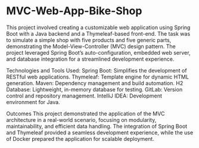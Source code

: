 # MVC-Web-App-Bike-Shop
This project involved creating a customizable web application using Spring Boot with a Java backend and a Thymeleaf-based front-end. The task was to simulate a simple shop with five products and five generic parts, demonstrating the Model-View-Controller (MVC) design pattern. The project leveraged Spring Boot’s auto-configuration, embedded web server, and database integration for a streamlined development experience.

Technologies and Tools Used:
Spring Boot: Simplifies the development of RESTful web applications.
Thymeleaf: Template engine for dynamic HTML generation.
Maven: Dependency management and build automation.
H2 Database: Lightweight, in-memory database for testing.
GitLab: Version control and repository management.
IntelliJ IDEA: Development environment for Java.

Outcomes
This project demonstrated the application of the MVC architecture in a real-world scenario, focusing on modularity, maintainability, and efficient data handling. The integration of Spring Boot and Thymeleaf provided a seamless development experience, while the use of Docker prepared the application for scalable deployment.
